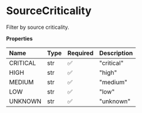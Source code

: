 # SourceCriticality

Filter by source criticality.

**Properties**

| Name     | Type | Required | Description |
| :------- | :--- | :------- | :---------- |
| CRITICAL | str  | ✅       | "critical"  |
| HIGH     | str  | ✅       | "high"      |
| MEDIUM   | str  | ✅       | "medium"    |
| LOW      | str  | ✅       | "low"       |
| UNKNOWN  | str  | ✅       | "unknown"   |

<!-- This file was generated by liblab | https://liblab.com/ -->
